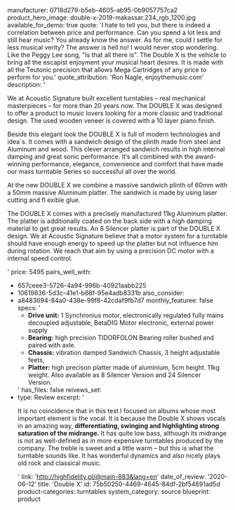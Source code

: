 manufacturer: 0718d279-b5eb-4605-ab95-0b9057757ca2
product_hero_image: double-x-2019-makassar.234_rgb_1200.jpg
available_for_demo: true
quote: 'I hate to tell you, but there is indeed a correlation between price and performance. Can you spend a lot less and still hear music? You already know the answer. As for me, could I settle for less musical verity? The answer is hell no! I would never stop wondering. Like the Peggy Lee song, "Is that all there is". The Double X is the vehicle to bring all the escapist enjoyment your musical heart desires. It is made with all the Teutonic precision that allows Mega Cartridges of any price to perform for you.'
quote_attribution: 'Ron Nagle, enjoythemusic.com'
description: '<p>We at Acoustic Signature built excellent turntables – real mechanical masterpieces – for more than 20 years now. The DOUBLE X was designed to offer a product to music lovers looking for a more classic and traditional design. The used wooden veneer is covered with a 10 layer piano finish.</p><p>Beside this elegant look the DOUBLE X is full of modern technologies and idea´s. It comes with a sandwich design of the plinth made from steel and Aluminum and wood. This clever arranged sandwich results in high internal damping and great sonic performance. It‘s all combined with the award-winning performance, elegance, convenience and comfort that have made our mass turntable Series so successful all over the world.</p><p>At the new DOUBLE X we combine a massive sandwich plinth of 60mm with a 50mm massive Aluminum platter. The sandwich is made by using laser cutting and fl exible glue.</p><p>The DOUBLE X comes with a precisely manufactured 11kg Aluminum platter. The platter is additionally coated on the back side with a high damping material to get great results. An 8 Silencer platter is part of the DOUBLE X design. We at Acoustic Signature believe that a motor system for a turntable should have enough energy to speed up the platter but not influence him during rotation. We reach that aim by using a precision DC motor with a internal speed control.</p>'
price: 5495
pairs_well_with:
  - 657ceee3-5726-4a94-996b-40921aabb225
  - 10619636-5d3c-41e1-b68f-95e4adb8331b
also_consider:
  - a8483694-84a0-438e-99f8-42cdaf9fb7d7
monthly_featuree: false
specs: '<ul><li><b>Drive unit:</b> 1 Synchronius motor, electronically regulated fully mains decoupled adjustable, BetaDIG Motor electronic, external power supply</li><li><b>Bearing:</b> high precision TIDORFOLON Bearing roller bushed and paired with axle.</li><li><b>Chassis:</b> vibration damped Sandwich Chassis, 3 height adjustable feets,</li><li><b>Platter:</b> high precison platter made of aluminium, 5cm height. 11kg weight. Also available as 8 Silencer Version and 24 Silencer Version.&nbsp;&nbsp;</li></ul>'
has_files: false
reivews_set:
  -
    type: Review
    excerpt: '<p>It is no coincidence that in this test I focused on albums whose most important element is the vocal. It is because the Double X shows vocals in an amazing way,&nbsp;<b>differentiating, swinging and highlighting strong saturation of the midrange.</b>&nbsp;It has quite low bass, although its midrange is not as well-defined as in more expensive turntables produced by the company. The treble is sweet and a little warm – but this is what the turntable sounds like. It has wonderful dynamics and also nicely plays old rock and classical music.</p>'
    link: 'http://highfidelity.pl/@main-883&lang=en'
    date_of_review: '2020-06-12'
title: 'Double X'
id: 75b50250-4469-4645-84df-2bf54691ad5d
product-categories: turntables
system_category: source
blueprint: product
